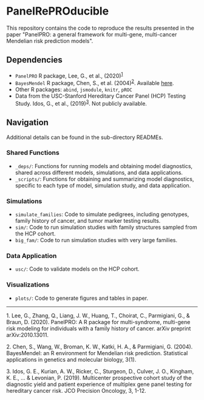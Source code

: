 # PanelRePROducible

This repository contains the code to reproduce the results presented in the paper "PanelPRO: a general framework for multi-gene, multi-cancer Mendelian risk prediction models". 

## Dependencies
- `PanelPRO` R package, Lee, G., et al., (2020)<sup>[1](#myfootnote1)</sup>
- `BayesMendel` R package, Chen, S., et al. (2004)<sup>[2](#myfootnote1)</sup>. Available [here](https://projects.iq.harvard.edu/bayesmendel/bayesmendel-r-package).
- Other R packages: `abind`, `jsmodule`, `knitr`, `pROC`
- Data from the USC-Stanford Hereditary Cancer Panel (HCP) Testing Study. Idos, G., et al., (2019)<sup>[3](#myfootnote1)</sup>. Not publicly  available.

## Navigation
Additional details can be found in the sub-directory READMEs. 

### Shared Functions
- `_deps/`: Functions for running models and obtaining model diagnostics, shared across different models, simulations, and data applications. 
- `_scripts/`: Functions for obtaining and summarizing model diagnostics, specific to each type of model, simulation study, and data application. 

### Simulations
- `simulate_families`: Code to simulate pedigrees, including genotypes, family history of cancer, and tumor marker testing results. 
- `sim/`: Code to run simulation studies with family structures sampled from the HCP cohort. 
- `big_fam/`: Code to run simulation studies with very large families. 

### Data Application
- `usc/`: Code to validate models on the HCP cohort. 

### Visualizations
- `plots/`: Code to generate figures and tables in paper. 

---

<a name="myfootnote1">1</a>. Lee, G., Zhang, Q., Liang, J. W., Huang, T., Choirat, C., Parmigiani, G., & Braun, D. (2020). PanelPRO: A R package for multi-syndrome, multi-gene risk modeling for individuals with a family history of cancer. arXiv preprint arXiv:2010.13011.

<a name="myfootnote1">2</a>. Chen, S., Wang, W., Broman, K. W., Katki, H. A., & Parmigiani, G. (2004). BayesMendel: an R environment for Mendelian risk prediction. Statistical applications in genetics and molecular biology, 3(1).

<a name="myfootnote1">3</a>. Idos, G. E., Kurian, A. W., Ricker, C., Sturgeon, D., Culver, J. O., Kingham, K. E., ... & Levonian, P. (2019). Multicenter prospective cohort study of the diagnostic yield and patient experience of multiplex gene panel testing for hereditary cancer risk. JCO Precision Oncology, 3, 1-12.
